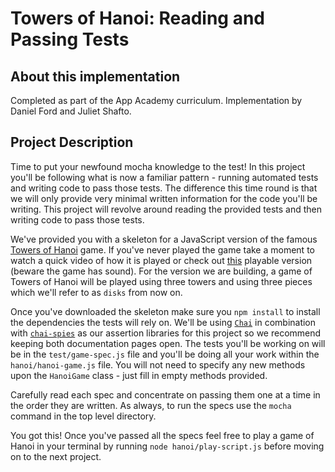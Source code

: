 # Towers of Hanoi: Reading and Passing Tests
## About this implementation
Completed as part of the App Academy curriculum. Implementation by Daniel Ford and Juliet Shafto.

## Project Description
Time to put your newfound mocha knowledge to the test! In this project you'll be
following what is now a familiar pattern - running automated tests and writing
code to pass those tests. The difference this time round is that we will only
provide very minimal written information for the code you'll be writing. This
project will revolve around reading the provided tests and then writing code to
pass those tests.

We've provided you with a skeleton for a JavaScript version of the famous
[Towers of Hanoi][hanoi] game. If you've never played the game take a moment to
watch a quick video of how it is played or check out [this][hanoi-game] playable
version (beware the game has sound). For the version we are building, a game of
Towers of Hanoi will be played using three towers and using three pieces which
we'll refer to as `disks` from now on.

Once you've downloaded the skeleton make sure you `npm install` to install the
dependencies the tests will rely on. We'll be using [`Chai`][chai] in
combination with [`chai-spies`][chai-spies] as our assertion libraries for this
project so we recommend keeping both documentation pages open. The tests you'll
be working on will be in the `test/game-spec.js` file and you'll be doing all
your work within the `hanoi/hanoi-game.js` file. You will not need to specify
any new methods upon the `HanoiGame` class - just fill in empty methods
provided.

Carefully read each spec and concentrate on passing them one at a time in the
order they are written. As always, to run the specs use the `mocha` command in
the top level directory.

You got this! Once you've passed all the specs feel free to play a game of Hanoi
in your terminal by running `node hanoi/play-script.js` before moving on to the
next project.

[hanoi]: https://en.wikipedia.org/wiki/Tower_of_Hanoi
[hanoi-game]: https://www.mathplayground.com/logic_tower_of_hanoi.html
[chai]: https://www.chaijs.com/api/bdd/
[chai-spies]: https://www.chaijs.com/plugins/chai-spies/
